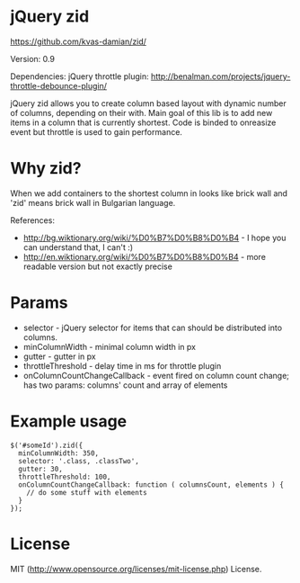 jQuery zid
===
https://github.com/kvas-damian/zid/

Version: 0.9

Dependencies:
jQuery throttle plugin: http://benalman.com/projects/jquery-throttle-debounce-plugin/

jQuery zid allows you to create column based layout with dynamic number of columns, depending on their with. Main goal of this lib is to add new items in a column that is currently shortest.
Code is binded to onreasize event but throttle is used to gain performance.

Why zid?
===
When we add containers to the shortest column in looks like brick wall and 'zid' means brick wall in Bulgarian language.

References:
* http://bg.wiktionary.org/wiki/%D0%B7%D0%B8%D0%B4 - I hope you can understand that, I can't :)
* http://en.wiktionary.org/wiki/%D0%B7%D0%B8%D0%B4 - more readable version but not exactly precise

Params
===
* selector - jQuery selector for items that can should be distributed into columns.
* minColumnWidth - minimal column width in px
* gutter - gutter in px
* throttleThreshold - delay time in ms for throttle plugin
* onColumnCountChangeCallback - event fired on column count change; has two params: columns' count and array of elements

Example usage
===
````
$('#someId').zid({
  minColumnWidth: 350, 
  selector: '.class, .classTwo',
  gutter: 30,
  throttleThreshold: 100,
  onColumnCountChangeCallback: function ( columnsCount, elements ) {
	// do some stuff with elements
  }
});
````

License
===
MIT (http://www.opensource.org/licenses/mit-license.php) License.
